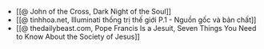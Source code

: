 - [[@ John of the Cross, Dark Night of the Soul]]
- [[@ tinhhoa.net, Illuminati thống trị thế giới P.1 - Nguồn gốc và bản chất]]
- [[@ thedailybeast.com, Pope Francis Is a Jesuit, Seven Things You Need to Know About the Society of Jesus]]
